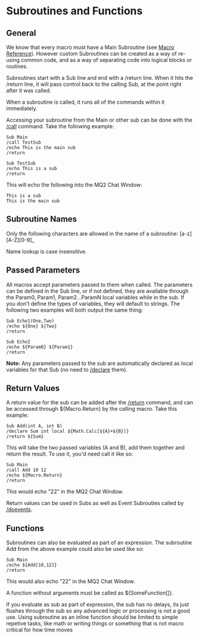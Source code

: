 # Subroutines and Functions

## General

We know that every macro must have a Main Subroutine (see [Macro Reference](macro-reference.md)). However custom Subroutines can be created as a way of re-using common code, and as a way of separating code into logical blocks or routines.

Subroutines start with a Sub line and end with a /return line. When it hits the /return line, it will pass control back to the calling Sub, at the point right after it was called.

When a subroutine is called, it runs all of the commands within it immediately.

Accessing your subroutine from the Main or other sub can be done with the [/call](../commands/macro-commands/call.md) command. Take the following example:

`Sub Main`  
`/call TestSub`  
`/echo This is the main sub`  
`/return`

`Sub TestSub`  
`/echo This is a sub`  
`/return`

This will echo the following into the MQ2 Chat Window:

`This is a sub`  
`This is the main sub`

## Subroutine Names

Only the following characters are allowed in the name of a subroutine: [a-z\]\[A-Z\]\[0-9]\_

Name lookup is case insensitive.

## Passed Parameters

All macros accept parameters passed to them when called. The parameters can be defined in the Sub line, or if not defined, they are available through the Param0, Param1, Param2...ParamN local variables while in the sub. If you don't define the types of variables, they will default to strings. The following two examples will both output the same thing:

`Sub Echo1(One,Two)`  
`/echo ${One} ${Two}`  
`/return`

`Sub Echo2`  
`/echo ${Param0} ${Param1}`  
`/return`

**Note:** Any parameters passed to the sub are automatically declared as local variables for that Sub (no need to [/declare](../commands/macro-commands/declare.md) them).

## Return Values

A return value for the sub can be added after the [/return](../commands/macro-commands/return.md) command, and can be accessed through ${Macro.Return} by the calling macro. Take this example:

`Sub Add(int A, int B)`  
`/declare Sum int local ${Math.Calc[${A}+${B}]}`  
`/return ${Sum}`

This will take the two passed variables (A and B), add them together and return the result. To use it, you'd need call it like so:

`Sub Main`  
`/call Add 10 12`  
`/echo ${Macro.Return}`  
`/return`

This would echo "22" in the MQ2 Chat Window.

Return values can be used in Subs as well as Event Subrouties called by [/doevents](../commands/macro-commands/doevents.md).

## Functions

Subroutines can also be evaluated as part of an expression. The subroutine Add from the above example could also be used like so:

`Sub Main`  
`/echo ${Add[10,12]}`  
`/return`

This would also echo "22" in the MQ2 Chat Window.

A function without arguments must be called as ${SomeFunction[]}.

If you evaluate as sub as part of expression, the sub has no delays, its just flushes through the sub so any advanced logic or processing is not a good use. Using subroutine as an inline function should be limited to simple repetive tasks, like math or writing things or something that is not macro critical for how time moves


